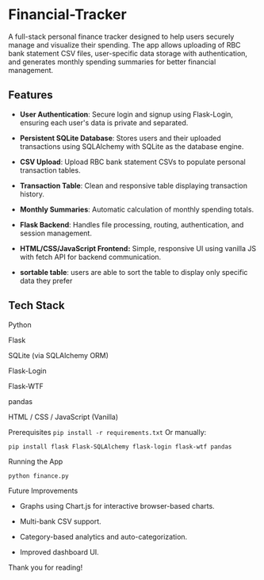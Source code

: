 # Financial-Tracker

A full-stack personal finance tracker designed to help users securely manage and visualize their spending. The app allows uploading of RBC bank statement CSV files, user-specific data storage with authentication, and generates monthly spending summaries for better financial management.

## Features
- **User Authentication**: Secure login and signup using Flask-Login, ensuring each user's data is private and separated.

- **Persistent SQLite Database**: Stores users and their uploaded transactions using SQLAlchemy with SQLite as the database engine.

- **CSV Upload**: Upload RBC bank statement CSVs to populate personal transaction tables.

- **Transaction Table**: Clean and responsive table displaying transaction history.

- **Monthly Summaries**: Automatic calculation of monthly spending totals.

- **Flask Backend**: Handles file processing, routing, authentication, and session management.

- **HTML/CSS/JavaScript Frontend:** Simple, responsive UI using vanilla JS with fetch API for backend communication.

- **sortable table**: users are able to sort the table to display only specific data they prefer

## Tech Stack
Python

Flask

SQLite (via SQLAlchemy ORM)

Flask-Login

Flask-WTF

pandas

HTML / CSS / JavaScript (Vanilla)

Prerequisites
`pip install -r requirements.txt`
Or manually:

`pip install flask Flask-SQLAlchemy flask-login flask-wtf pandas`

Running the App

`python finance.py`


Future Improvements
- Graphs using Chart.js for interactive browser-based charts.

- Multi-bank CSV support.

- Category-based analytics and auto-categorization.

- Improved dashboard UI.

Thank you for reading!

